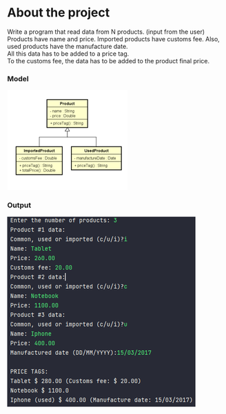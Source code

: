 # About the project
Write a program that read data from N products.
(input from the user)
<br> Products have name and price. Imported products
have customs fee. Also, used products have the manufacture
date.
<br>All this data has to be added to a price tag.
<br> To the customs fee, the data has to be added to the
product final price.

### Model
![model.png](assets/model.png)

### Output
![output.png](assets/output.png)